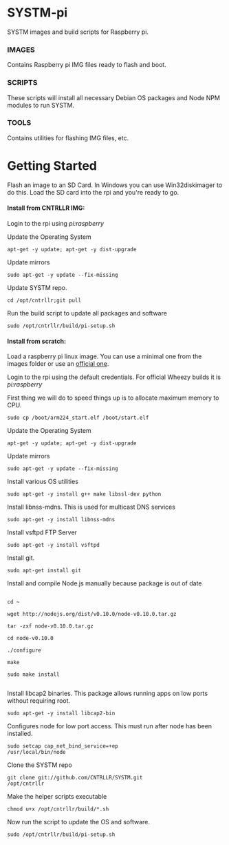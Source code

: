 SYSTM-pi
=======

SYSTM images and build scripts for Raspberry pi.

<h3>IMAGES</h3>
Contains Raspberry pi IMG files ready to flash and boot.

<h3>SCRIPTS</h3>
These scripts will install all necessary Debian OS packages and Node NPM modules to run SYSTM.

<h3>TOOLS</h3>
Contains utilities for flashing IMG files, etc.

<h1>Getting Started</h1>

Flash an image to an SD Card. In Windows you can use Win32diskimager to do this. Load the SD card into the rpi and you're ready to go.

<h4>Install from CNTRLLR IMG:</h4>
Login to the rpi using <i>pi:raspberry</i>

Update the Operating System

<code>apt-get -y update; apt-get -y dist-upgrade</code>

Update mirrors

<code>sudo apt-get -y update --fix-missing</code>

Update SYSTM repo.

<code>cd /opt/cntrllr;git pull</code>

Run the build script to update all packages and software

<code>sudo /opt/cntrllr/build/pi-setup.sh</code>

<h4>Install from scratch:</h4>
Load a raspberry pi linux image. You can use a minimal one from the images folder or use an <a href="http://www.raspberrypi.org/downloads">official one</a>. 

Login to the rpi using the default credentials. For official Wheezy builds it is <i>pi:raspberry</i>

First thing we will do to speed things up is to allocate maximum memory to CPU.

<code>sudo cp /boot/arm224_start.elf /boot/start.elf</code>

Update the Operating System

<code>apt-get -y update; apt-get -y dist-upgrade</code>

Update mirrors

<code>sudo apt-get -y update --fix-missing</code>

Install various OS utilities

<code>sudo apt-get -y install g++ make libssl-dev python</code>

Install libnss-mdns. This is used for multicast DNS services

<code>sudo apt-get -y install libnss-mdns</code>

Install vsftpd FTP Server

<code>sudo apt-get -y install vsftpd</code>

Install git.

<code>sudo apt-get install git</code>

Install and compile Node.js manually because package is out of date

<code>
cd ~<br/>
wget http://nodejs.org/dist/v0.10.0/node-v0.10.0.tar.gz<br/>
tar -zxf node-v0.10.0.tar.gz<br/>
cd node-v0.10.0<br/>
./configure<br/>
make<br/>
sudo make install<br/>
</code>

Install libcap2 binaries. This package allows running apps on low ports without requiring root.

<code>sudo apt-get -y install libcap2-bin</code>

Configures node for low port access. This must run after node has been installed.

<code>sudo setcap cap_net_bind_service=+ep /usr/local/bin/node</code>

Clone the SYSTM repo

<code>git clone git://github.com/CNTRLLR/SYSTM.git /opt/cntrllr</code>

Make the helper scripts executable

<code>chmod u+x /opt/cntrllr/build/*.sh</code>

Now run the script to update the OS and software.

<code>sudo /opt/cntrllr/build/pi-setup.sh</code>

